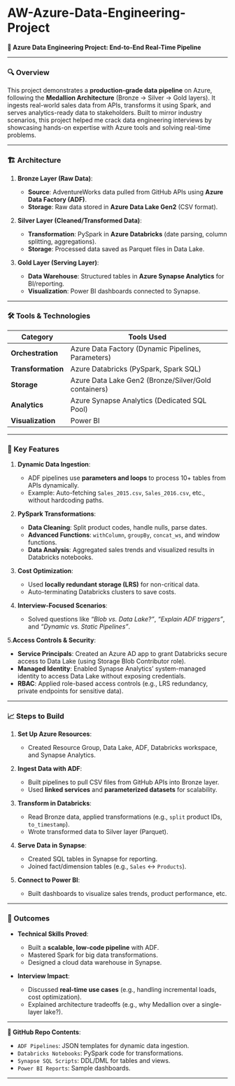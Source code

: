 # AW-Azure-Data-Engineering-Project
**📂 Azure Data Engineering Project: End-to-End Real-Time Pipeline**  

---

### **🔍 Overview**  
This project demonstrates a **production-grade data pipeline** on Azure, following the **Medallion Architecture** (Bronze → Silver → Gold layers). It ingests real-world sales data from APIs, transforms it using Spark, and serves analytics-ready data to stakeholders. Built to mirror industry scenarios, this project helped me crack data engineering interviews by showcasing hands-on expertise with Azure tools and solving real-time problems.  

---

### **🏗️ Architecture**  
1. **Bronze Layer (Raw Data)**:  
   - **Source**: AdventureWorks data pulled from GitHub APIs using **Azure Data Factory (ADF)**.  
   - **Storage**: Raw data stored in **Azure Data Lake Gen2** (CSV format).  

2. **Silver Layer (Cleaned/Transformed Data)**:  
   - **Transformation**: PySpark in **Azure Databricks** (date parsing, column splitting, aggregations).  
   - **Storage**: Processed data saved as Parquet files in Data Lake.  

3. **Gold Layer (Serving Layer)**:  
   - **Data Warehouse**: Structured tables in **Azure Synapse Analytics** for BI/reporting.  
   - **Visualization**: Power BI dashboards connected to Synapse.  

---

### **🛠️ Tools & Technologies**  
| **Category**       | **Tools Used**                                      |  
|---------------------|-----------------------------------------------------|  
| **Orchestration**   | Azure Data Factory (Dynamic Pipelines, Parameters)  |  
| **Transformation**  | Azure Databricks (PySpark, Spark SQL)               |  
| **Storage**         | Azure Data Lake Gen2 (Bronze/Silver/Gold containers)|  
| **Analytics**       | Azure Synapse Analytics (Dedicated SQL Pool)        |  
| **Visualization**   | Power BI                                            |  

---

### **🚀 Key Features**  
1. **Dynamic Data Ingestion**:  
   - ADF pipelines use **parameters and loops** to process 10+ tables from APIs dynamically.  
   - Example: Auto-fetching `Sales_2015.csv`, `Sales_2016.csv`, etc., without hardcoding paths.  

2. **PySpark Transformations**:  
   - **Data Cleaning**: Split product codes, handle nulls, parse dates.  
   - **Advanced Functions**: `withColumn`, `groupBy`, `concat_ws`, and window functions.  
   - **Data Analysis**: Aggregated sales trends and visualized results in Databricks notebooks.  

3. **Cost Optimization**:  
   - Used **locally redundant storage (LRS)** for non-critical data.  
   - Auto-terminating Databricks clusters to save costs.  

4. **Interview-Focused Scenarios**:  
   - Solved questions like *“Blob vs. Data Lake?”*, *“Explain ADF triggers”*, and *“Dynamic vs. Static Pipelines”*.

5.**Access Controls & Security**:

   - **Service Principals**: Created an Azure AD app to grant Databricks secure access to Data Lake (using Storage Blob Contributor role).
   - **Managed Identity**: Enabled Synapse Analytics’ system-managed identity to access Data Lake without exposing credentials.
   - **RBAC**: Applied role-based access controls (e.g., LRS redundancy, private endpoints for sensitive data).

---

### **📈 Steps to Build**  
1. **Set Up Azure Resources**:  
   - Created Resource Group, Data Lake, ADF, Databricks workspace, and Synapse Analytics.  

2. **Ingest Data with ADF**:  
   - Built pipelines to pull CSV files from GitHub APIs into Bronze layer.  
   - Used **linked services** and **parameterized datasets** for scalability.  

3. **Transform in Databricks**:  
   - Read Bronze data, applied transformations (e.g., `split` product IDs, `to_timestamp`).  
   - Wrote transformed data to Silver layer (Parquet).  

4. **Serve Data in Synapse**:  
   - Created SQL tables in Synapse for reporting.  
   - Joined fact/dimension tables (e.g., `Sales` ↔ `Products`).  

5. **Connect to Power BI**:  
   - Built dashboards to visualize sales trends, product performance, etc.  

---

### **📌 Outcomes**  
- **Technical Skills Proved**:  
  - Built a **scalable, low-code pipeline** with ADF.  
  - Mastered Spark for big data transformations.  
  - Designed a cloud data warehouse in Synapse.  

- **Interview Impact**:  
  - Discussed **real-time use cases** (e.g., handling incremental loads, cost optimization).  
  - Explained architecture tradeoffs (e.g., why Medallion over a single-layer lake?).  

---

**🔗 GitHub Repo Contents**:  
- `ADF Pipelines`: JSON templates for dynamic data ingestion.  
- `Databricks Notebooks`: PySpark code for transformations.  
- `Synapse SQL Scripts`: DDL/DML for tables and views.  
- `Power BI Reports`: Sample dashboards.  

---
